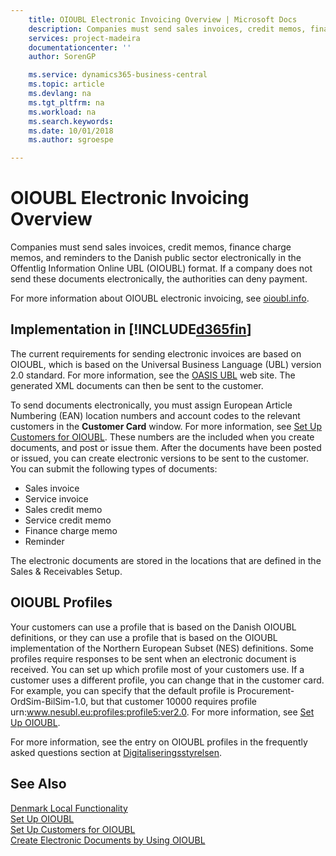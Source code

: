 ```yaml
---
    title: OIOUBL Electronic Invoicing Overview | Microsoft Docs
    description: Companies must send sales invoices, credit memos, finance charge memos, and reminders to the Danish public sector electronically in the Offentlig Information Online UBL (OIOUBL) format. If a company does not send these documents electronically, the authorities can deny payment.
    services: project-madeira
    documentationcenter: ''
    author: SorenGP

    ms.service: dynamics365-business-central
    ms.topic: article
    ms.devlang: na
    ms.tgt_pltfrm: na
    ms.workload: na
    ms.search.keywords:
    ms.date: 10/01/2018
    ms.author: sgroespe

---
```

# OIOUBL Electronic Invoicing Overview
Companies must send sales invoices, credit memos, finance charge memos, and reminders to the Danish public sector electronically in the Offentlig Information Online UBL (OIOUBL) format. If a company does not send these documents electronically, the authorities can deny payment.  

For more information about OIOUBL electronic invoicing, see [oioubl.info](https://www.oioubl.info).  

## Implementation in [!INCLUDE[d365fin](../../includes/d365fin_md.md)]  
The current requirements for sending electronic invoices are based on OIOUBL, which is based on the Universal Business Language (UBL) version 2.0 standard. For more information, see the [OASIS UBL](https://aka.ms/OasisUblSite) web site. The generated XML documents can then be sent to the customer.  

To send documents electronically, you must assign European Article Numbering (EAN) location numbers and account codes to the relevant customers in the **Customer Card** window. For more information, see [Set Up Customers for OIOUBL](how-to-set-up-customers-for-oioubl.md). These numbers are the included when you create documents, and post or issue them. After the documents have been posted or issued, you can create electronic versions to be sent to the customer. You can submit the following types of documents:  

-   Sales invoice  
-   Service invoice  
-   Sales credit memo  
-   Service credit memo  
-   Finance charge memo  
-   Reminder  

The electronic documents are stored in the locations that are defined in the Sales & Receivables Setup.  

## OIOUBL Profiles  
Your customers can use a profile that is based on the Danish OIOUBL definitions, or they can use a profile that is based on the OIOUBL implementation of the Northern European Subset (NES) definitions. Some profiles require responses to be sent when an electronic document is received. You can set up which profile most of your customers use. If a customer uses a different profile, you can change that in the customer card. For example, you can specify that the default profile is Procurement-OrdSim-BilSim-1.0, but that customer 10000 requires profile urn:www.nesubl.eu:profiles:profile5:ver2.0. For more information, see [Set Up OIOUBL](how-to-set-up-oioubl.md).  

For more information, see the entry on OIOUBL profiles in the frequently asked questions section at [Digitaliseringsstyrelsen](https://aka.ms/Digitaliseringsstyrelsen).  

## See Also  
[Denmark Local Functionality](denmark-local-functionality.md)  
 [Set Up OIOUBL](how-to-set-up-oioubl.md)   
 [Set Up Customers for OIOUBL](how-to-set-up-customers-for-oioubl.md)   
 [Create Electronic Documents by Using OIOUBL](how-to-create-electronic-documents-by-using-oioubl.md)  

